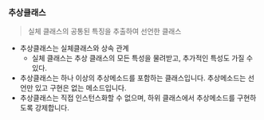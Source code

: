 ### **추상클래스**

> 실체 클래스의 공통된 특징을 추출하여 선언한 클래스
> 
- 추상클래스는 실체클래스와 상속 관계
    - 실체 클래스는 추상 클래스의 모든 특성을 물려받고, 추가적인 특성도 가질 수 있다.
- 추상클래스는 하나 이상의 추상메소드를 포함하는 클래스입니다. 추상메소드는 선언만 있고 구현은 없는 메소드입니다.
- 추상클래스는 직접 인스턴스화할 수 없으며, 하위 클래스에서 추상메소드를 구현하도록 강제합니다.
